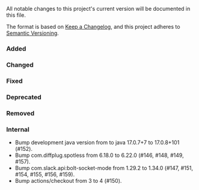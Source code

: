 All notable changes to this project's current version will be documented in this file.

The format is based on [Keep a Changelog](https://keepachangelog.com/en/1.0.0/), and this project adheres
to [Semantic Versioning](https://semver.org/spec/v2.0.0.html).

### Added

### Changed

### Fixed

### Deprecated

### Removed

### Internal

- Bump development java version from to java 17.0.7+7 to 17.0.8+101 (#152).
- Bump com.diffplug.spotless from 6.18.0 to 6.22.0 (#146, #148, #149, #157).
- Bump com.slack.api:bolt-socket-mode from 1.29.2 to 1.34.0 (#147, #151, #154, #155, #156, #159).
- Bump actions/checkout from 3 to 4 (#150).
